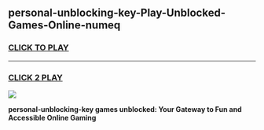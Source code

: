
## personal-unblocking-key-Play-Unblocked-Games-Online-numeq
<h3>
<a href="https://premium76.site?title=personal-unblocking-key&ref=25A">CLICK TO PLAY</a></h3>
<hr>

<h3>
<a href="https://premium76.site?title=personal-unblocking-key&ref=25A">CLICK 2 PLAY</a>
  
</h3>

<a href="https://premium76.site?title=personal-unblocking-key&ref=25A"><img src="https://clearcache.store/games.png"></a>


**personal-unblocking-key games unblocked: Your Gateway to Fun and Accessible Online Gaming**
